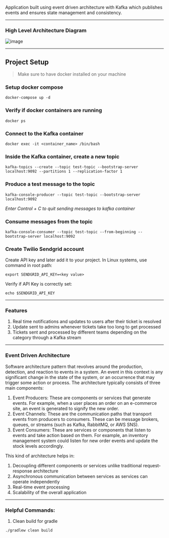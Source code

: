 Application built using event driven architecture with Kafka which publishes events and ensures state management and consistency.

---
### High Level Architecture Diagram
![image](https://github.com/user-attachments/assets/c6447235-bebb-4d30-b79d-d1041cd452d8)

---

## Project Setup
> Make sure to have docker installed on your machine
### Setup docker compose

`docker-compose up -d`

### Verify if docker containers are running

`docker ps`

### Connect to the Kafka container

`docker exec -it <container_name> /bin/bash`

### Inside the Kafka container, create a new topic

`kafka-topics --create --topic test-topic --bootstrap-server localhost:9092 --partitions 1 --replication-factor 1`

### Produce a test message to the topic

`kafka-console-producer --topic test-topic --bootstrap-server localhost:9092`


*Enter Control + C to quit sending messages to kafka container*

### Consume messages from the topic
`kafka-console-consumer --topic test-topic --from-beginning --bootstrap-server localhost:9092`

### Create Twilio Sendgrid account
Create API key and later add it to your project.
In Linux systems, use command in root path:

`export SENDGRID_API_KEY=<key value>`

Verify if API Key is correctly set:

`echo $SENDGRID_API_KEY`

---
### Features
1. Real time notifications and updates to users after their ticket is resolved
2. Update sent to admins whenever tickets take too long to get processed
3. Tickets sent and processed by different teams depending on the category through a Kafka stream
---
### Event Driven Architecture
Software architecture pattern that revolves around the production, detection, and reaction to events in a system. An event in this context is any significant change in the state of the system, or an occurrence that may trigger some action or process.
The architecture typically consists of three main components:
1. Event Producers: These are components or services that generate events. For example, when a user places an order on an e-commerce site, an event is generated to signify the new order.
2. Event Channels: These are the communication paths that transport events from producers to consumers. These can be message brokers, queues, or streams (such as Kafka, RabbitMQ, or AWS SNS).
3. Event Consumers: These are services or components that listen to events and take action based on them. For example, an inventory management system could listen for new order events and update the stock levels accordingly.

This kind of architecture helps in:
1. Decoupling different components or services unlike traditional request-response architecture
2. Asynchronous communication between services as services can operate independently
3. Real-time event processing
4. Scalability of the overall application

---
### Helpful Commands:
1. Clean build for gradle

`./gradlew clean build`

